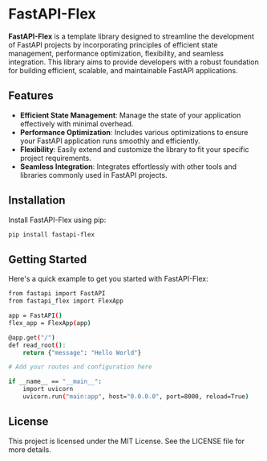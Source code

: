 # FastAPI-Flex

**FastAPI-Flex** is a template library designed to streamline the development of FastAPI projects by incorporating principles of efficient state management, performance optimization, flexibility, and seamless integration. This library aims to provide developers with a robust foundation for building efficient, scalable, and maintainable FastAPI applications.

## Features

- **Efficient State Management**: Manage the state of your application effectively with minimal overhead.
- **Performance Optimization**: Includes various optimizations to ensure your FastAPI application runs smoothly and efficiently.
- **Flexibility**: Easily extend and customize the library to fit your specific project requirements.
- **Seamless Integration**: Integrates effortlessly with other tools and libraries commonly used in FastAPI projects.

## Installation

Install FastAPI-Flex using pip:

```sh
pip install fastapi-flex
```

## Getting Started
Here's a quick example to get you started with FastAPI-Flex:

```sh
from fastapi import FastAPI
from fastapi_flex import FlexApp

app = FastAPI()
flex_app = FlexApp(app)

@app.get("/")
def read_root():
    return {"message": "Hello World"}

# Add your routes and configuration here

if __name__ == "__main__":
    import uvicorn
    uvicorn.run("main:app", host="0.0.0.0", port=8000, reload=True)
```

## License
This project is licensed under the MIT License. See the LICENSE file for more details.